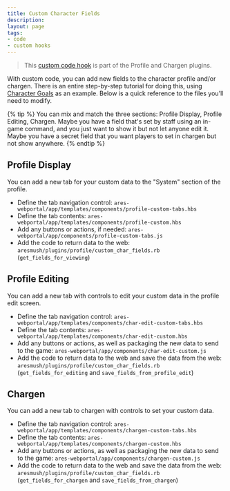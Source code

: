 ```yaml
---
title: Custom Character Fields
description: 
layout: page
tags:
- code
- custom hooks
---
```


> This [custom code hook](/tutorials/code/custom-hooks.html) is part of the Profile and Chargen plugins.

With custom code, you can add new fields to the character profile and/or chargen.  There is an entire step-by-step tutorial for doing this, using [Character Goals](/tutorials/code/add-web) as an example.  Below is a quick reference to the files you'll need to modify.

{% tip %}
You can mix and match the three sections: Profile Display, Profile Editing, Chargen.  Maybe you have a field that's set by staff using an in-game command, and you just want to show it but not let anyone edit it.  Maybe you have a secret field that you want players to set in chargen but not show anywhere.
{% endtip %}

## Profile Display

You can add a new tab for your custom data to the "System" section of the profile.

* Define the tab navigation control: `ares-webportal/app/templates/components/profile-custom-tabs.hbs`
* Define the tab contents: `ares-webportal/app/templates/components/profile-custom.hbs`
* Add any buttons or actions, if needed: `ares-webportal/app/components/profile-custom-tabs.js`
* Add the code to return data to the web: `aresmush/plugins/profile/custom_char_fields.rb` (`get_fields_for_viewing`)

## Profile Editing

You can add a new tab with controls to edit your custom data in the profile edit screen.

* Define the tab navigation control: `ares-webportal/app/templates/components/char-edit-custom-tabs.hbs`
* Define the tab contents: `ares-webportal/app/templates/components/char-edit-custom.hbs`
* Add any buttons or actions, as well as packaging the new data to send to the game: `ares-webportal/app/components/char-edit-custom.js`
* Add the code to return data to the web and save the data from the web: `aresmush/plugins/profile/custom_char_fields.rb` (`get_fields_for_editing` and `save_fields_from_profile_edit`)

## Chargen

You can add a new tab to chargen with controls to set your custom data.

* Define the tab navigation control: `ares-webportal/app/templates/components/chargen-custom-tabs.hbs`
* Define the tab contents: `ares-webportal/app/templates/components/chargen-custom.hbs`
* Add any buttons or actions, as well as packaging the new data to send to the game: `ares-webportal/app/components/chargen-custom.js`
* Add the code to return data to the web and save the data from the web: `aresmush/plugins/profile/custom_char_fields.rb` (`get_fields_for_chargen` and `save_fields_from_chargen`)
